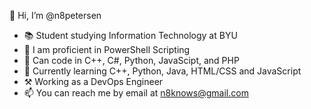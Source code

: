👋 Hi, I’m @n8petersen
- 📚 Student studying Information Technology at BYU
- 📜 I am proficient in PowerShell Scripting
- 🧠 Can code in C++, C#, Python, JavaScipt, and PHP
- 🌱 Currently learning C++, Python, Java, HTML/CSS and JavaScript
- ⚒️ Working as a DevOps Engineer
- 📫 You can reach me by email at n8knows@gmail.com
